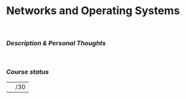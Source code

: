 <br><h1> Networks and Operating Systems </h1>

<br><h3><i>Description & Personal Thoughts</i></h3>
<p>
  
</p>


<br><h3><i>Course status</i></h3>
<table><tr>
  <td></td>
  <td><b></b>/30</td>
</tr></table>
